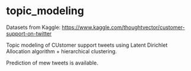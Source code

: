 # topic_modeling

Datasets from Kaggle: https://www.kaggle.com/thoughtvector/customer-support-on-twitter

Topic modeling of CUstomer support tweets using Latent Dirichlet Allocation algorithm + hierarchical clustering.

Prediction of mew tweets is available.
